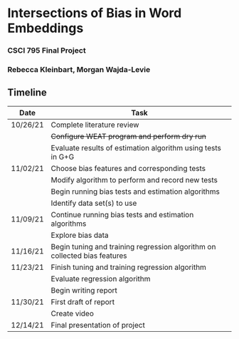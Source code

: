 # Intersections of Bias in Word Embeddings

### CSCI 795 Final Project
### Rebecca Kleinbart, Morgan Wajda-Levie

## Timeline

| Date   | Task|
|--------|-----|
|10/26/21|Complete literature review                                   |
|        |~~Configure WEAT program and perform dry run~~               |
|        |Evaluate results of estimation algorithm using tests in G+G  |
|11/02/21|Choose bias features and corresponding tests                 |
|        |Modify algorithm to perform and record new tests             |
|        |Begin running bias tests and estimation algorithms           |
|        |Identify data set(s) to use          |
|11/09/21|Continue running bias tests and estimation algorithms        |
|        |Explore bias data                                            |
|11/16/21|Begin tuning and training regression algorithm on collected bias features|
|11/23/21|Finish tuning and training regression algorithm              |
|        |Evaluate regression algorithm                                |
|        |Begin writing report                                         |
|11/30/21|First draft of report                                        |
|        |Create video                                                 |
|12/14/21|Final presentation of project                                |
